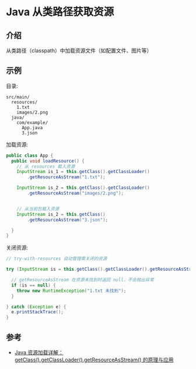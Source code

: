 <!--#region
@author 吴钦飞
@email wuqinfei@qq.com
@create date 2025-06-07 12:43:56
@modify date 2025-06-07 12:50:18
@desc [description]
#endregion-->

# Java 从类路径获取资源

## 介绍

从类路径（classpath）中加载资源文件（如配置文件、图片等）

## 示例

目录:

```text
src/main/
  resources/
    1.txt
    images/2.png
  java/
    com/example/
      App.java
      3.json
```

加载资源:

```java
public class App {
  public void loadResource() {
    // 从 resources 载入资源
    InputStream is_1 = this.getClass().getClassLoader() 
        .getResourceAsStream("1.txt");

    InputStream is_2 = this.getClass().getClassLoader() 
        .getResourceAsStream("images/2.png");


    // 从当前包载入资源    
    InputStream is_2 = this.getClass() 
        .getResourceAsStream("3.json");

  }
}
```

关闭资源:

```java
// try-with-resources 自动管理需关闭的资源

try (InputStream is = this.getClass().getClassLoader().getResourceAsStream("1.txt")) {

  // getResourceAsStream 在资源未找到时返回 null，不会抛出异常
  if (is == null) {
    throw new RuntimeException("1.txt 未找到");
  }

} catch (Exception e) {
  e.printStackTrace();
}
```

## 参考

* [Java 资源加载详解：getClass().getClassLoader().getResourceAsStream() 的原理与应用](https://blog.csdn.net/2201_75813105/article/details/146285486)